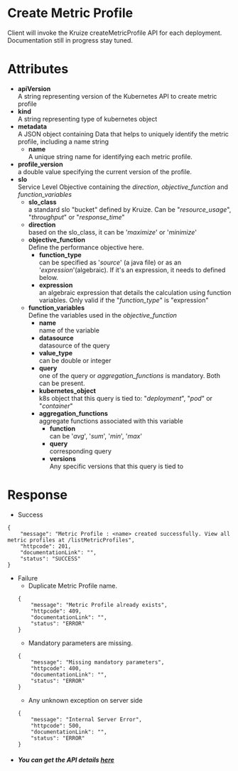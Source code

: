 # Create Metric Profile

Client will invoke the Kruize createMetricProfile API for each deployment. Documentation still in progress stay
tuned.

# Attributes

- **apiVersion** \
  A string representing version of the Kubernetes API to create metric profile
- **kind** \
  A string representing type of kubernetes object
- **metadata** \
  A JSON object containing Data that helps to uniquely identify the metric profile, including a name string
    - **name** \
      A unique string name for identifying each metric profile.
- **profile_version** \
  a double value specifying the current version of the profile.
- **slo** \
  Service Level Objective containing the _direction_, _objective_function_ and _function_variables_
    - **slo_class** \
      a standard slo "bucket" defined by Kruize. Can be "_resource_usage_", "_throughput_" or "_response_time_"
    - **direction** \
      based on the slo_class, it can be '_maximize_' or '_minimize_'
    - **objective_function** \
      Define the performance objective here.
        - **function_type** \
          can be specified as '_source_' (a java file) or as an '_expression_'(algebraic). If it's an expression, it needs to defined below.
        - **expression** \
          an algebraic expression that details the calculation using function variables. Only valid if the "_function_type_" is "expression"
    - **function_variables** \
      Define the variables used in the _objective_function_
        - **name** \
          name of the variable
        - **datasource** \
          datasource of the query
        - **value_type** \
          can be double or integer
        - **query** \
          one of the query or _aggregation_functions_ is mandatory. Both can be present.
        - **kubernetes_object** \
          k8s object that this query is tied to: "_deployment_", "_pod_" or "_container_"
        - **aggregation_functions** \
          aggregate functions associated with this variable
            - **function** \
              can be '_avg_', '_sum_', '_min_', '_max_'
            - **query** \
              corresponding query
            - **versions** \
              Any specific versions that this query is tied to



# Response

* Success

```
{
    "message": "Metric Profile : <name> created successfully. View all metric profiles at /listMetricProfiles",
    "httpcode": 201,
    "documentationLink": "",
    "status": "SUCCESS"
}
```

* Failure
    * Duplicate Metric Profile name.
  ```
  {
      "message": "Metric Profile already exists",
      "httpcode": 409,
      "documentationLink": "",
      "status": "ERROR"
  }
  ```
    * Mandatory parameters are missing.
  ```
  {
      "message": "Missing mandatory parameters",
      "httpcode": 400,
      "documentationLink": "",
      "status": "ERROR"
  }
  ```
    * Any unknown exception on server side
  ```
  {
      "message": "Internal Server Error",
      "httpcode": 500,
      "documentationLink": "",
      "status": "ERROR"
  }
  ```
* #####  You can get the API details [here](/design/MetricProfileAPI.md)